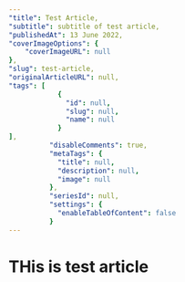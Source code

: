 ```yaml
---
"title": Test Article,
"subtitle": subtitle of test article,
"publishedAt": 13 June 2022,
"coverImageOptions": {
    "coverImageURL": null
},
"slug": test-article,
"originalArticleURL": null,
"tags": [
            {
              "id": null,
              "slug": null,
              "name": null
            }
],
          "disableComments": true,
          "metaTags": {
            "title": null,
            "description": null,
            "image": null
          },
          "seriesId": null,
          "settings": {
            "enableTableOfContent": false
          }
---
```


# THis is test article